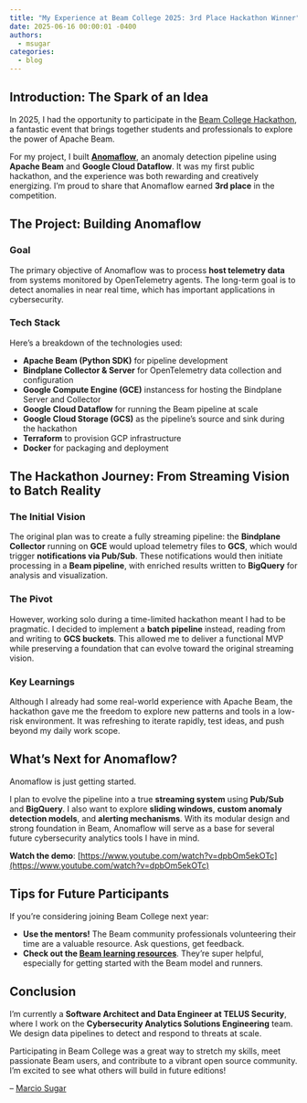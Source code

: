 ```yaml
---
title: "My Experience at Beam College 2025: 3rd Place Hackathon Winner"
date: 2025-06-16 00:00:01 -0400
authors:
  - msugar
categories:
  - blog
---
```

<!--
Licensed under the Apache License, Version 2.0 (the "License");
you may not use this file except in compliance with the License.
You may obtain a copy of the License at
http://www.apache.org/licenses/LICENSE-2.0
Unless required by applicable law or agreed to in writing, software
distributed under the License is distributed on an "AS IS" BASIS,
WITHOUT WARRANTIES OR CONDITIONS OF ANY KIND, either express or implied.
See the License for the specific language governing permissions and
limitations under the License.
-->

## Introduction: The Spark of an Idea

In 2025, I had the opportunity to participate in the [Beam College Hackathon](https://beamcollege.dev/hackathon/), a fantastic event that brings together students and professionals to explore the power of Apache Beam.

For my project, I built **[Anomaflow](https://github.com/msugar/anomaflow)**, an anomaly detection pipeline using **Apache Beam** and **Google Cloud Dataflow**. It was my first public hackathon, and the experience was both rewarding and creatively energizing. I’m proud to share that Anomaflow earned **3rd place** in the competition.

## The Project: Building Anomaflow

### Goal

The primary objective of Anomaflow was to process **host telemetry data** from systems monitored by OpenTelemetry agents. The long-term goal is to detect anomalies in near real time, which has important applications in cybersecurity.

### Tech Stack

Here’s a breakdown of the technologies used:

- **Apache Beam (Python SDK)** for pipeline development
- **Bindplane Collector & Server** for OpenTelemetry data collection and configuration
- **Google Compute Engine (GCE)** instancess for hosting the Bindplane Server and Collector
- **Google Cloud Dataflow** for running the Beam pipeline at scale
- **Google Cloud Storage (GCS)** as the pipeline’s source and sink during the hackathon
- **Terraform** to provision GCP infrastructure
- **Docker** for packaging and deployment

## The Hackathon Journey: From Streaming Vision to Batch Reality

### The Initial Vision

The original plan was to create a fully streaming pipeline: the **Bindplane Collector** running on **GCE** would upload telemetry files to **GCS**, which would trigger **notifications via Pub/Sub**. These notifications would then initiate processing in a **Beam pipeline**, with enriched results written to **BigQuery** for analysis and visualization.

### The Pivot

However, working solo during a time-limited hackathon meant I had to be pragmatic. I decided to implement a **batch pipeline** instead, reading from and writing to **GCS buckets**. This allowed me to deliver a functional MVP while preserving a foundation that can evolve toward the original streaming vision.

### Key Learnings

Although I already had some real-world experience with Apache Beam, the hackathon gave me the freedom to explore new patterns and tools in a low-risk environment. It was refreshing to iterate rapidly, test ideas, and push beyond my daily work scope.

## What’s Next for Anomaflow?

Anomaflow is just getting started.

I plan to evolve the pipeline into a true **streaming system** using **Pub/Sub** and **BigQuery**. I also want to explore **sliding windows**, **custom anomaly detection models**, and **alerting mechanisms**. With its modular design and strong foundation in Beam, Anomaflow will serve as a base for several future cybersecurity analytics tools I have in mind.

**Watch the demo**: [https://www.youtube.com/watch?v=dpbOm5ekOTc](https://www.youtube.com/watch?v=dpbOm5ekOTc)

## Tips for Future Participants

If you’re considering joining Beam College next year:

- **Use the mentors!** The Beam community professionals volunteering their time are a valuable resource. Ask questions, get feedback.
- **Check out the [Beam learning resources](https://beam.apache.org/get-started/resources/learning-resources/)**. They’re super helpful, especially for getting started with the Beam model and runners.

## Conclusion

I’m currently a **Software Architect and Data Engineer at TELUS Security**, where I work on the **Cybersecurity Analytics Solutions Engineering** team. We design data pipelines to detect and respond to threats at scale.

Participating in Beam College was a great way to stretch my skills, meet passionate Beam users, and contribute to a vibrant open source community. I’m excited to see what others will build in future editions!

– [Marcio Sugar](https://www.linkedin.com/in/marcio-sugar/)

